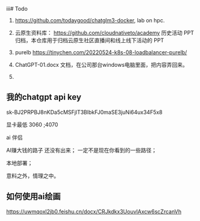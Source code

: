 iii# Todo


1. https://github.com/todaygood/chatglm3-docker, lab on hpc. 

2. 云原生资料库： https://github.com/cloudnativeto/academy  历史活动 PPT 归档，本仓库用于归档云原生社区直播间和线上线下活动的 PPT

3. purelb https://tinychen.com/20220524-k8s-08-loadbalancer-purelb/

4.  ChatGPT-01.docx  文档，在公司那台windows电脑里面，把内容弄回来。
5.  

## 我的chatgpt api key 


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


显卡最低 3060 ;4070 

ai 伴侣

AI赚大钱的路子 还没有出来； 一定不是现在你看到的一些路径； 

本地部署； 


意料之外，情理之中。 

 
## 如何使用ai绘画

https://uwmqoxl2jb0.feishu.cn/docx/CRJkdkx3UouvIAxcw6scZrcanVh
